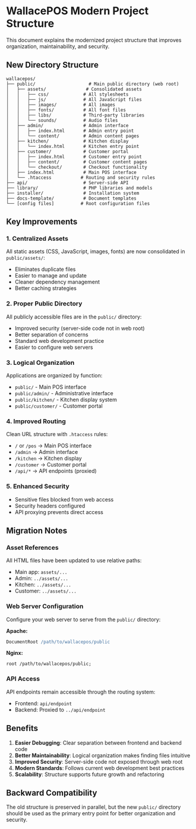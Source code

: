 # WallacePOS Modern Project Structure

This document explains the modernized project structure that improves organization, maintainability, and security.

## New Directory Structure

```
wallacepos/
├── public/                    # Main public directory (web root)
│   ├── assets/               # Consolidated assets
│   │   ├── css/             # All stylesheets
│   │   ├── js/              # All JavaScript files
│   │   ├── images/          # All images
│   │   ├── fonts/           # All font files
│   │   ├── libs/            # Third-party libraries
│   │   └── sounds/          # Audio files
│   ├── admin/               # Admin interface
│   │   ├── index.html       # Admin entry point
│   │   └── content/         # Admin content pages
│   ├── kitchen/             # Kitchen display
│   │   └── index.html       # Kitchen entry point
│   ├── customer/            # Customer portal
│   │   ├── index.html       # Customer entry point
│   │   ├── content/         # Customer content pages
│   │   └── checkout/        # Checkout functionality
│   ├── index.html           # Main POS interface
│   └── .htaccess           # Routing and security rules
├── api/                     # Server-side API
├── library/                 # PHP libraries and models
├── installer/               # Installation system
├── docs-template/           # Document templates
└── [config files]          # Root configuration files
```

## Key Improvements

### 1. **Centralized Assets**
All static assets (CSS, JavaScript, images, fonts) are now consolidated in `public/assets/`:
- Eliminates duplicate files
- Easier to manage and update
- Cleaner dependency management
- Better caching strategies

### 2. **Proper Public Directory**
All publicly accessible files are in the `public/` directory:
- Improved security (server-side code not in web root)
- Better separation of concerns
- Standard web development practice
- Easier to configure web servers

### 3. **Logical Organization**
Applications are organized by function:
- `public/` - Main POS interface
- `public/admin/` - Administrative interface  
- `public/kitchen/` - Kitchen display system
- `public/customer/` - Customer portal

### 4. **Improved Routing**
Clean URL structure with `.htaccess` rules:
- `/` or `/pos` → Main POS interface
- `/admin` → Admin interface
- `/kitchen` → Kitchen display
- `/customer` → Customer portal
- `/api/*` → API endpoints (proxied)

### 5. **Enhanced Security**
- Sensitive files blocked from web access
- Security headers configured
- API proxying prevents direct access

## Migration Notes

### Asset References
All HTML files have been updated to use relative paths:
- Main app: `assets/...`
- Admin: `../assets/...`
- Kitchen: `../assets/...`
- Customer: `../assets/...`

### Web Server Configuration
Configure your web server to serve from the `public/` directory:

**Apache:**
```apache
DocumentRoot /path/to/wallacepos/public
```

**Nginx:**
```nginx
root /path/to/wallacepos/public;
```

### API Access
API endpoints remain accessible through the routing system:
- Frontend: `api/endpoint`
- Backend: Proxied to `../api/endpoint`

## Benefits

1. **Easier Debugging**: Clear separation between frontend and backend code
2. **Better Maintainability**: Logical organization makes finding files intuitive
3. **Improved Security**: Server-side code not exposed through web root
4. **Modern Standards**: Follows current web development best practices
5. **Scalability**: Structure supports future growth and refactoring

## Backward Compatibility

The old structure is preserved in parallel, but the new `public/` directory should be used as the primary entry point for better organization and security.